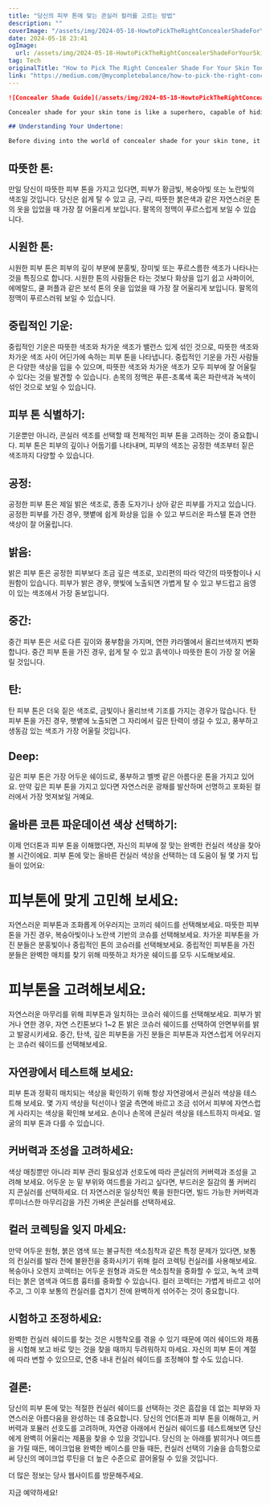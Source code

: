 ```yaml
---
title: "당신의 피부 톤에 맞는 콘실러 컬러를 고르는 방법"
description: ""
coverImage: "/assets/img/2024-05-18-HowtoPickTheRightConcealerShadeForYourSkinTone_0.png"
date: 2024-05-18 23:41
ogImage: 
  url: /assets/img/2024-05-18-HowtoPickTheRightConcealerShadeForYourSkinTone_0.png
tag: Tech
originalTitle: "How to Pick The Right Concealer Shade For Your Skin Tone"
link: "https://medium.com/@mycompletebalance/how-to-pick-the-right-concealer-shade-for-your-skin-tone-c1d0287cc3cd"
---
```



```markdown
![Concealer Shade Guide](/assets/img/2024-05-18-HowtoPickTheRightConcealerShadeForYourSkinTone_0.png)

Concealer shade for your skin tone is like a superhero, capable of hiding imperfections, brightening the under-eye area, and creating a flawless complexion. But with so many shades and formulas available, finding the right concealer can feel like a daunting task. One of the most critical steps in mastering your makeup routine is selecting the perfect concealer shade for your skin tone. In this comprehensive guide, we’ll explore everything you need to know to find the ideal concealer shade that seamlessly blends with your natural complexion.

## Understanding Your Undertone:

Before diving into the world of concealer shade for your skin tone, it’s essential to understand your undertone. Your undertone is the subtle hue beneath the surface of your skin that influences how colors appear on your complexion. There are three main undertones: warm, cool, and neutral.
```

<div class="content-ad"></div>

## 따뜻한 톤:

만일 당신이 따뜻한 피부 톤을 가지고 있다면, 피부가 황금빛, 복숭아빛 또는 노란빛의 색조일 것입니다. 당신은 쉽게 탈 수 있고 금, 구리, 따뜻한 붉은색과 같은 자연스러운 톤의 옷을 입었을 때 가장 잘 어울리게 보입니다. 팔목의 정맥이 푸르스럽게 보일 수 있습니다.

## 시원한 톤:

시원한 피부 톤은 피부의 깊이 부분에 분홍빛, 장미빛 또는 푸르스름한 색조가 나타나는 것을 특징으로 합니다. 시원한 톤의 사람들은 타는 것보다 화상을 입기 쉽고 사파이어, 에메랄드, 쿨 퍼플과 같은 보석 톤의 옷을 입었을 때 가장 잘 어울리게 보입니다. 팔목의 정맥이 푸르스러워 보일 수 있습니다.

<div class="content-ad"></div>

## 중립적인 기운:

중립적인 기운은 따뜻한 색조와 차가운 색조가 밸런스 있게 섞인 것으로, 따뜻한 색조와 차가운 색조 사이 어딘가에 속하는 피부 톤을 나타냅니다. 중립적인 기운을 가진 사람들은 다양한 색상을 입을 수 있으며, 따뜻한 색조와 차가운 색조가 모두 피부에 잘 어울릴 수 있다는 것을 발견할 수 있습니다. 손목의 정맥은 푸른-초록색 혹은 파란색과 녹색이 섞인 것으로 보일 수 있습니다.

## 피부 톤 식별하기:

기운뿐만 아니라, 콘실러 색조를 선택할 때 전체적인 피부 톤을 고려하는 것이 중요합니다. 피부 톤은 피부의 깊이나 어둡기를 나타내며, 피부의 색조는 공정한 색조부터 짙은 색조까지 다양할 수 있습니다.

<div class="content-ad"></div>

## 공정:
공정한 피부 톤은 제일 밝은 색조로, 종종 도자기나 상아 같은 피부를 가지고 있습니다. 공정한 피부를 가진 경우, 햇볕에 쉽게 화상을 입을 수 있고 부드러운 파스텔 톤과 연한 색상이 잘 어울립니다.

## 밝음:
밝은 피부 톤은 공정한 피부보다 조금 깊은 색조로, 꼬리편의 따라 약간의 따뜻함이나 시원함이 있습니다. 피부가 밝은 경우, 햇빛에 노출되면 가볍게 탈 수 있고 부드럽고 음영이 있는 색조에서 가장 돋보입니다.

<div class="content-ad"></div>

## 중간:

중간 피부 톤은 서로 다른 깊이와 풍부함을 가지며, 연한 캬라멜에서 올리브색까지 변화합니다. 중간 피부 톤을 가진 경우, 쉽게 탈 수 있고 흙색이나 따뜻한 톤이 가장 잘 어울릴 것입니다.

## 탄:

탄 피부 톤은 더욱 짙은 색조로, 금빛이나 올리브색 기조를 가지는 경우가 많습니다. 탄 피부 톤을 가진 경우, 햇볕에 노출되면 그 자리에서 깊은 탄력이 생길 수 있고, 풍부하고 생동감 있는 색조가 가장 어울릴 것입니다.

<div class="content-ad"></div>

## Deep:

깊은 피부 톤은 가장 어두운 쉐이드로, 풍부하고 벨벳 같은 아름다운 톤을 가지고 있어요. 만약 깊은 피부 톤을 가지고 있다면 자연스러운 광채를 발산하며 선명하고 포화된 컬러에서 가장 멋져보일 거예요.

## 올바른 코튼 파운데이션 색상 선택하기:

이제 언더톤과 피부 톤을 이해했다면, 자신의 피부에 잘 맞는 완벽한 컨실러 색상을 찾아볼 시간이에요. 피부 톤에 맞는 올바른 컨실러 색상을 선택하는 데 도움이 될 몇 가지 팁들이 있어요:

<div class="content-ad"></div>

# 피부톤에 맞게 고민해 보세요:

자연스러운 피부톤과 조화롭게 어우러지는 코끼리 쉐이드를 선택해보세요. 따뜻한 피부톤을 가진 경우, 복숭아빛이나 노란색 기반의 코슈를 선택해보세요. 차가운 피부톤을 가진 분들은 분홍빛이나 중립적인 톤의 코슈러를 선택해보세요. 중립적인 피부톤을 가진 분들은 완벽한 매치를 찾기 위해 따뜻하고 차가운 쉐이드를 모두 시도해보세요.

# 피부톤을 고려해보세요:

자연스러운 마무리를 위해 피부톤과 일치하는 코슈러 쉐이드를 선택해보세요. 피부가 밝거나 연한 경우, 자연 스킨톤보다 1~2 톤 밝은 코슈러 쉐이드를 선택하여 안면부위를 밝고 발광시키세요. 중간, 탄색, 깊은 피부톤을 가진 분들은 피부톤과 자연스럽게 어우러지는 코슈러 쉐이드를 선택해보세요.

<div class="content-ad"></div>

## 자연광에서 테스트해 보세요:

피부 톤과 정확히 매치되는 색상을 확인하기 위해 항상 자연광에서 콘실러 색상을 테스트해 보세요. 몇 가지 색상을 턱선이나 얼굴 측면에 바르고 조금 섞어서 피부에 자연스럽게 사라지는 색상을 확인해 보세요. 손이나 손목에 콘실러 색상을 테스트하지 마세요. 얼굴의 피부 톤과 다를 수 있습니다.

## 커버력과 조성을 고려하세요:

색상 매칭뿐만 아니라 피부 관리 필요성과 선호도에 따라 콘실러의 커버력과 조성을 고려해 보세요. 어두운 눈 밑 부위와 여드름을 가리고 싶다면, 부드러운 질감의 풀 커버리지 콘실러를 선택하세요. 더 자연스러운 일상적인 룩을 원한다면, 빌드 가능한 커버력과 루미너스한 마무리감을 가진 가벼운 콘실러를 선택하세요.

<div class="content-ad"></div>

## 컬러 코렉팅을 잊지 마세요:

만약 어두운 원형, 붉은 염색 또는 불규칙한 색소침착과 같은 특정 문제가 있다면, 보통의 컨실러를 발라 전에 불완전을 중화시키기 위해 컬러 코렉팅 컨실러를 사용해보세요. 복숭아나 오렌지 코렉터는 어두운 원형과 과도한 색소침착을 중화할 수 있고, 녹색 코렉터는 붉은 염색과 여드름 흉터를 중화할 수 있습니다. 컬러 코렉터는 가볍게 바르고 섞어주고, 그 이후 보통의 컨실러를 겹치기 전에 완벽하게 섞어주는 것이 중요합니다.

## 시험하고 조정하세요:

완벽한 컨실러 쉐이드를 찾는 것은 시행착오를 겪을 수 있기 때문에 여러 쉐이드와 제품을 시험해 보고 바로 맞는 것을 찾을 때까지 두려워하지 마세요. 자신의 피부 톤이 계절에 따라 변할 수 있으므로, 연중 내내 컨실러 쉐이드를 조정해야 할 수도 있습니다.

<div class="content-ad"></div>

## 결론:

당신의 피부 톤에 맞는 적절한 컨실러 쉐이드를 선택하는 것은 흠잡을 데 없는 피부와 자연스러운 아름다움을 완성하는 데 중요합니다. 당신의 언더톤과 피부 톤을 이해하고, 커버력과 포뮬러 선호도를 고려하며, 자연광 아래에서 컨실러 쉐이드를 테스트해보면 당신에게 완벽히 어울리는 제품을 찾을 수 있을 것입니다. 당신의 눈 아래를 밝히거나 여드름을 가릴 때든, 메이크업용 완벽한 베이스를 만들 때든, 컨실러 선택의 기술을 습득함으로써 당신의 메이크업 루틴을 더 높은 수준으로 끌어올릴 수 있을 것입니다.

더 많은 정보는 당사 웹사이트를 방문해주세요.

지금 예약하세요!